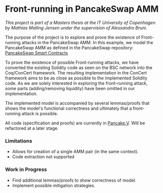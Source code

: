 # Front-running in PancakeSwap AMM
*This project is part of a Masters thesis at the IT University of Copenhagen by Mathias Malling Jensen under the supervision of Alessandro Bruni.*

The purpose of the project is to explore and prove the existence of Front-running attacks in the PancakeSwap AMM. In this example, we model the PancakeSwap AMM as defined in the PancakeSwap repository:
[PancakeSwap Smart Contracts](https://github.com/pancakeswap/pancake-smart-contracts/tree/master/projects/exchange-protocol/contracts)

To prove the existence of possible Front-running attacks, we have converted the existing Solidity code as seen on the BSC network into the Coq/ConCert framework. The resulting implementation in the ConCert framework aims to be as close as possible to the implemented Solidity code. As we are solely interested in exploring the front-running attack, some parts (adding/removing liquidity) have been omitted in our implementation.

The implemented model is accompanied by several lemmas/proofs that shows the model's functional correctness and ultimately that a front-running attack is possible.

All code (specification and proofs) are currently in [Pancake.V](https://github.com/Mallingo/ConCert/blob/master/examples/pancake/Pancake.v). Will be refactored at a later stage.

### Limitations
- Allows for creation of a single AMM pair (in the same context).
- Code extraction not supported

### Work in Progress

- Find additional lemmas/proofs to show correctness of model.
- Implement possible mitigation strategies.
